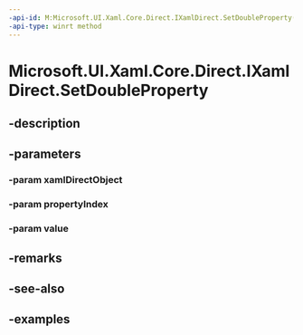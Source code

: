 ```yaml
---
-api-id: M:Microsoft.UI.Xaml.Core.Direct.IXamlDirect.SetDoubleProperty(Microsoft.UI.Xaml.Core.Direct.XamlDirectObject,Microsoft.UI.Xaml.Core.Direct.XamlPropertyIndex,System.Double)
-api-type: winrt method
---
```


<!-- Method syntax.
public void IXamlDirect.SetDoubleProperty(XamlDirectObject xamlDirectObject, XamlPropertyIndex propertyIndex, Double value)
-->

# Microsoft.UI.Xaml.Core.Direct.IXamlDirect.SetDoubleProperty

## -description

## -parameters
### -param xamlDirectObject

### -param propertyIndex

### -param value

## -remarks

## -see-also

## -examples

